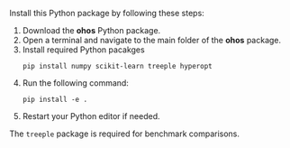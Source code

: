 Install this Python package by following these steps:  

1. Download the **ohos** Python package.  
2. Open a terminal and navigate to the main folder of the **ohos** package.
3. Install required Python pacakges
   ```
   pip install numpy scikit-learn treeple hyperopt
   ```
4. Run the following command:  
   ```
   pip install -e .
   ```  
5. Restart your Python editor if needed.

The `treeple` package is required for benchmark comparisons.

